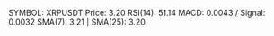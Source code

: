 SYMBOL: XRPUSDT
Price: 3.20
RSI(14): 51.14
MACD: 0.0043 / Signal: 0.0032
SMA(7): 3.21 | SMA(25): 3.20
